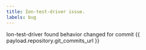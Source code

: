 ```yaml
---
title: Ion-test-driver issue.
labels: bug
---
```

Ion-test-driver found behavior changed for commit {{ payload.repository.git_commits_url }}